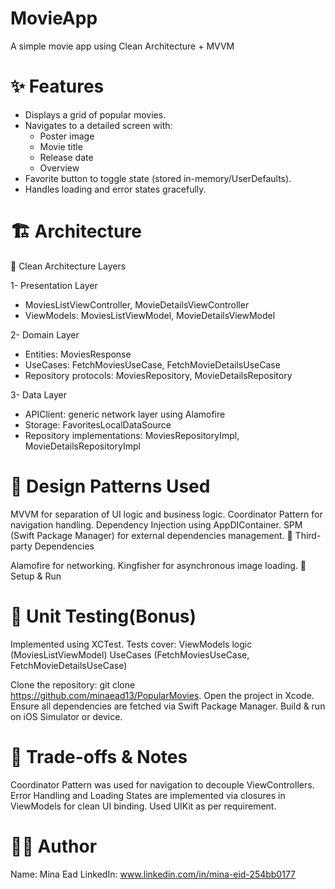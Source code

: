 # MovieApp
A simple movie app using Clean Architecture + MVVM
# ✨ Features

- Displays a grid of popular movies.
- Navigates to a detailed screen with:
  - Poster image
  - Movie title
  - Release date
  - Overview
- Favorite button to toggle state (stored in-memory/UserDefaults).
- Handles loading and error states gracefully.


# 🏗️ Architecture

🔷 Clean Architecture Layers

1- Presentation Layer
 - MoviesListViewController, MovieDetailsViewController
 - ViewModels: MoviesListViewModel, MovieDetailsViewModel
 
2- Domain Layer
 - Entities: MoviesResponse
 - UseCases: FetchMoviesUseCase, FetchMovieDetailsUseCase
 - Repository protocols: MoviesRepository, MovieDetailsRepository

3- Data Layer
 - APIClient: generic network layer using Alamofire
 - Storage: FavoritesLocalDataSource
 - Repository implementations: MoviesRepositoryImpl, MovieDetailsRepositoryImpl

# 🔷 Design Patterns Used
MVVM for separation of UI logic and business logic.
Coordinator Pattern for navigation handling.
Dependency Injection using AppDIContainer.
SPM (Swift Package Manager) for external dependencies management.
🔌 Third-party Dependencies

Alamofire for networking.
Kingfisher for asynchronous image loading.
🚀 Setup & Run

# 🧪 Unit Testing(Bonus)
Implemented using XCTest.
Tests cover:
ViewModels logic (MoviesListViewModel)
UseCases (FetchMoviesUseCase, FetchMovieDetailsUseCase)


Clone the repository:
git clone https://github.com/minaead13/PopularMovies.
Open the project in Xcode.
Ensure all dependencies are fetched via Swift Package Manager.
Build & run on iOS Simulator or device.


# 🎯 Trade-offs & Notes

Coordinator Pattern was used for navigation to decouple ViewControllers.
Error Handling and Loading States are implemented via closures in ViewModels for clean UI binding.
Used UIKit as per requirement.


# 👨‍💻 Author
Name: Mina Ead
LinkedIn: www.linkedin.com/in/mina-eid-254bb0177
